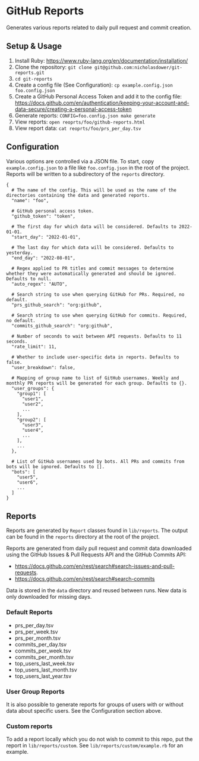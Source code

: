 # GitHub Reports

Generates various reports related to daily pull request and commit creation.

## Setup & Usage

1. Install Ruby: https://www.ruby-lang.org/en/documentation/installation/
1. Clone the repository: `git clone git@github.com:nicholasdower/git-reports.git`
1. `cd git-reports`
1. Create a config file (See Configuration): `cp example.config.json foo.config.json`
1. Create a GitHub Personal Access Token and add it to the config file: https://docs.github.com/en/authentication/keeping-your-account-and-data-secure/creating-a-personal-access-token
1. Generate reports: `CONFIG=foo.config.json make generate`
1. View reports: `open reoprts/foo/github-reports.html`
1. View report data: `cat reoprts/foo/prs_per_day.tsv`

## Configuration

Various options are controlled via a JSON file. To start, copy `example.config.json` to a file like `foo.config.json` in the root of the project. Reports will be written to a subdirectory of the `reports` directory.

```
{
  # The name of the config. This will be used as the name of the directories containing the data and generated reports.
  "name": "foo",

  # GitHub personal access token.
  "github_token": "token",

  # The first day for which data will be considered. Defaults to 2022-01-01.
  "start_day": "2022-01-01",

  # The last day for which data will be considered. Defaults to yesterday.
  "end_day": "2022-08-01",

  # Regex applied to PR titles and commit messages to determine whether they were automatically generated and should be ignored. Defaults to null.
  "auto_regex": "AUTO",

  # Search string to use when querying GitHub for PRs. Required, no default.
  "prs_github_search": "org:github",

  # Search string to use when querying GitHub for commits. Required, no default.
  "commits_github_search": "org:github",

  # Number of seconds to wait between API requests. Defaults to 11 seconds.
  "rate_limit": 11,

  # Whether to include user-specific data in reports. Defaults to false.
  "user_breakdown": false,

  # Mapping of group name to list of GitHub usernames. Weekly and monthly PR reports will be generated for each group. Defaults to {}.
  "user_groups": {
    "group1": [
      "user1",
      "user2",
      ...
    ],
    "group2": [
      "user3",
      "user4",
      ...
    ],
    ...
  },

  # List of GitHub usernames used by bots. All PRs and commits from bots will be ignored. Defaults to [].
  "bots": [
    "user5",
    "user6",
    ...
  ]
}
```

## Reports

Reports are generated by `Report` classes found in `lib/reports`. The output can be found in the `reports` directory at the root of the project.

Reports are generated from daily pull request and commit data downloaded using the GitHub Issues & Pull Requests API and the GitHub Commits API:

- https://docs.github.com/en/rest/search#search-issues-and-pull-requests.
- https://docs.github.com/en/rest/search#search-commits

Data is stored in the `data` directory and reused between runs. New data is only downloaded for missing days.

### Default Reports

- prs_per_day.tsv
- prs_per_week.tsv
- prs_per_month.tsv
- commits_per_day.tsv
- commits_per_week.tsv
- commits_per_month.tsv
- top_users_last_week.tsv
- top_users_last_month.tsv
- top_users_last_year.tsv

### User Group Reports

It is also possible to generate reports for groups of users with or without data about specific users. See the Configuration section above.

### Custom reports

To add a report locally which you do not wish to commit to this repo, put the report in `lib/reports/custom`. See `lib/reports/custom/example.rb` for an example.
